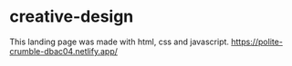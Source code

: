 # creative-design
This landing page was made with html, css and javascript.
https://polite-crumble-dbac04.netlify.app/
